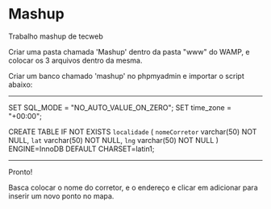 # Mashup
Trabalho mashup de tecweb

Criar uma pasta chamada 'Mashup' dentro da pasta "www" do WAMP, e colocar os 3 arquivos dentro da mesma.

Criar um banco chamado 'mashup' no phpmyadmin e importar o script abaixo:

----------------------------------------------------------------------------------------------------------

SET SQL_MODE = "NO_AUTO_VALUE_ON_ZERO";
SET time_zone = "+00:00";


CREATE TABLE IF NOT EXISTS `localidade` (
  `nomeCorretor` varchar(50) NOT NULL,
  `lat` varchar(50) NOT NULL,
  `lng` varchar(50) NOT NULL
) ENGINE=InnoDB DEFAULT CHARSET=latin1;

----------------------------------------------------------------------------------------------------------

Pronto!

Basca colocar o nome do corretor, e o endereço e clicar em adicionar para inserir um novo ponto no mapa.
